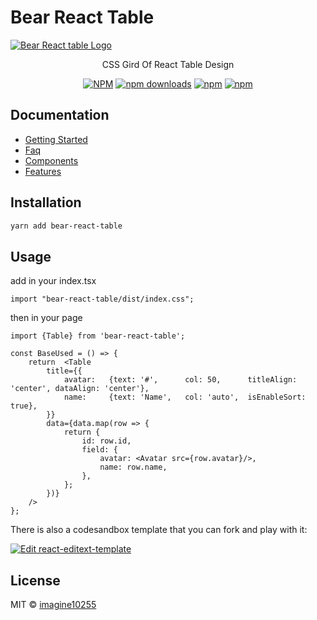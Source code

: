 # Bear React Table

<a href="https://bear-react-table.pages.dev/" title="Bear React Table - CSS Gird Of React Table Design">
    <img src="https://bear-react-table.pages.dev/img/banner.webp" alt="Bear React table Logo"/>
</a>

<p align="center">
    CSS Gird Of React Table Design
</p>

<div align="center">

[![NPM](https://img.shields.io/npm/v/bear-react-table.svg?style=for-the-badge)](https://www.npmjs.com/package/bear-react-table)
[![npm downloads](https://img.shields.io/npm/dm/bear-react-table.svg?style=for-the-badge)](https://www.npmjs.com/package/bear-react-table)
[![npm](https://img.shields.io/npm/dt/bear-react-table.svg?style=for-the-badge)](https://www.npmjs.com/package/bear-react-table)
[![npm](https://img.shields.io/npm/l/bear-react-table?style=for-the-badge)](https://github.com/imagine10255/bear-react-table/blob/main/LICENSE)

</div>

## Documentation

- [Getting Started](https://bear-react-table.pages.dev/docs/getting-started)
- [Faq](https://bear-react-table.pages.dev/docs/category/faqs)
- [Components](https://bear-react-table.pages.dev/docs/category/components)
- [Features](https://bear-react-table.pages.dev/docs/category/features)


## Installation

```bash
yarn add bear-react-table
```

## Usage

add in your index.tsx
```tst
import "bear-react-table/dist/index.css";

```

then in your page
```tsx
import {Table} from 'bear-react-table';

const BaseUsed = () => {
    return  <Table
        title={{
            avatar:   {text: '#',      col: 50,      titleAlign: 'center', dataAlign: 'center'},
            name:     {text: 'Name',   col: 'auto',  isEnableSort: true},
        }}
        data={data.map(row => {
            return {
                id: row.id,
                field: {
                    avatar: <Avatar src={row.avatar}/>,
                    name: row.name,
                },
            };
        })}
    />
};
```


There is also a codesandbox template that you can fork and play with it:

[![Edit react-editext-template](https://codesandbox.io/static/img/play-codesandbox.svg)](https://codesandbox.io/s/bear-react-table-n0s8su?file=/src/App.tsx)


## License

MIT © [imagine10255](https://github.com/imagine10255)
